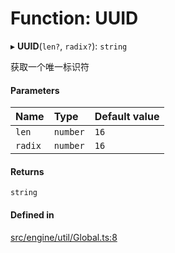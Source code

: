 # Function: UUID

▸ **UUID**(`len?`, `radix?`): `string`

获取一个唯一标识符

#### Parameters

| Name | Type | Default value |
| :------ | :------ | :------ |
| `len` | `number` | `16` |
| `radix` | `number` | `16` |

#### Returns

`string`

#### Defined in

[src/engine/util/Global.ts:8](https://github.com/Orillusion/orillusion/blob/main/src/engine/util/Global.ts#L8)
